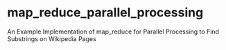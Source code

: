 # map_reduce_parallel_processing
An Example Implementation of map_reduce for Parallel Processing to Find Substrings on Wikipedia Pages

